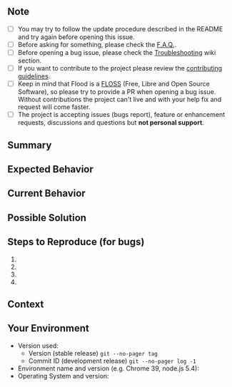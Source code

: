 ## Note

- [ ] You may try to follow the update procedure described in the README and try again before opening this issue.
- [ ] Before asking for something, please check the [F.A.Q.](https://github.com/jfurrow/flood/wiki/F.A.Q.).
- [ ] Before opening a bug issue, please check the [Troubleshooting](https://github.com/jfurrow/flood/wiki/Troubleshooting) wiki section.
- [ ] If you want to contribute to the project please review the [contributing guidelines](https://github.com/jfurrow/flood/blob/master/.github/CONTRIBUTING.md).
- [ ] Keep in mind that Flood is a [FLOSS](https://en.wikipedia.org/wiki/Free_and_open-source_software#FLOSS) (Free, Libre and Open Source Software), so please try to provide a PR when opening a bug issue. Without contributions the project can't live and with your help fix and request will come faster.
- [ ] The project is accepting issues (bugs report), feature or enhancement requests, discussions and questions but **not personal support**.

## Summary
<!--- Provide a general summary of the issue in the Title above -->

## Expected Behavior
<!--- If you're describing a bug, tell us what should happen -->
<!--- If you're suggesting a change/improvement, tell us how it should work -->

## Current Behavior
<!--- If describing a bug, tell us what happens instead of the expected behavior -->
<!--- If suggesting a change/improvement, explain the difference from current behavior -->

## Possible Solution
<!--- Not obligatory, but suggest a fix/reason for the bug, -->
<!--- or ideas how to implement the addition or change -->

## Steps to Reproduce (for bugs)
<!--- Provide a link to a live example, or an unambiguous set of steps to -->
<!--- reproduce this bug. Include code to reproduce, if relevant -->
1.
2.
3.
4.

## Context
<!--- How has this issue affected you? What are you trying to accomplish? -->
<!--- Providing context helps us come up with a solution that is most useful in the real world -->

## Your Environment
<!--- Include as many relevant details about the environment you experienced the bug in -->
* Version used:
  + Version (stable release) `git --no-pager tag`
  + Commit ID (development release) `git --no-pager log -1`
* Environment name and version (e.g. Chrome 39, node.js 5.4):
* Operating System and version:
